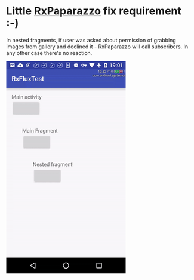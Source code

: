 # Little [RxPaparazzo](https://github.com/FuckBoilerplate/RxPaparazzo) fix requirement :-)

In nested fragments, if user was asked about permission of grabbing images from gallery and declined it - RxPaparazzo will call subscribers. In any other case there's no reaction. 

![problem](problem.gif "problem on animation")
